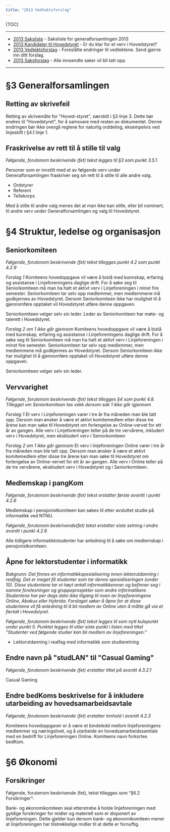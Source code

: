 ```yaml
---
title: "2013 Vedtektsforslag"
---
```


[TOC]

---
* [2013 Saksliste](/wiki/online/generalforsamlingen/2013/saksliste) - Saksliste for generalforsamlingen 2013
* [2013 Kandidater til Hovedstyret](/wiki/online/generalforsamlingen/2013/valg) - Er du klar for et verv i Hovedstyret?
* [2013 Vedtektsforslag](/wiki/online/generalforsamlingen/2013/vedteksforslag) - Foreslåtte endringer til vedtektene. Send gjerne inn ditt forslag.
* [2013 Saksforslag](/wiki/online/generalforsamlingen/2013/saksforslag) - Alle innsendte saker vil bli tatt opp.
---

# §3 Generalforsamlingen


## Retting av skrivefeil

Retting av skrivemåte for "Hoved-styret", særskilt i §3 linje 3. Dette
bør endres til "Hovedstyret", for å samsvare med resten av dokumentet.
Denne endringen bør ikke overgå reglene for naturlig orddeling,
eksempelvis ved linjeskift i §4.1 linje 1.


## Fraskrivelse av rett til å stille til valg

*Følgende, forutenom beskrivende (fet) tekst legges til §3 som punkt 3.5.1*

Personer som er innstilt med et av følgende verv under
Generalforsamlingen fraskriver seg sin rett til å stille til alle
andre valg.
* Ordstyrer
* Referent
* Tellekorps

Med å stille til andre valg menes det at man ikke kan stille, eller
bli nominert, til andre verv under Generalforsamlingen og valg til
Hovedstyret.

# §4 Struktur, ledelse og organisasjon



## Seniorkomiteen

*Følgende, forutenom beskrivende (fet) tekst tillegges punkt 4.2 som punkt 4.2.9*

*Forslag 1*
Komiteens hovedoppgave vil være å bistå med kunnskap, erfaring og assistanse i Linjeforeningens daglige drift. For å søke seg til Seniorkomiteen må man ha hatt et aktivt verv i Linjeforeningen i minst fire semester. Seniorkomiteen tar selv opp medlemmer, men medlemmene må godkjennes av Hovedstyret. Dersom Seniorkomiteen ikke har mulighet til å gjennomføre opptaket  vil Hovedstyret utføre denne oppgaven.

Seniorkomiteen velger selv sin leder. Leder av Seniorkomiteen har møte- og talerett i Hovedstyret.

*Forslag 2 om 1 ikke går gjennom*
Komiteens hovedoppgave vil være å bistå med kunnskap, erfaring og assistanse i Linjeforeningens daglige drift. For å søke seg til Seniorkomiteen må man ha hatt et aktivt verv i Linjeforeningen i minst fire semester. Seniorkomiteen tar selv opp medlemmer, men medlemmene må godkjennes av Hovedstyret. Dersom Seniorkomiteen ikke har mulighet til å gjennomføre opptaket  vil Hovedstyret utføre denne oppgaven.

Seniorkomiteen velger selv sin leder.



## Vervvarighet

*Følgende, forutenom beskrivende (fet) tekst tillegges §4 som punkt 4.8. Tillegget om Seniorkomiteen tas vekk dersom sak 1 ikke går igjennom*

*Forslag 1*
Et verv i Linjeforeningen varer i tre år fra måneden man ble tatt opp. Dersom man ønsker å være et aktivt komitemedlem etter disse tre årene kan man søke til Hovedstyret om forlengelse av Online-vervet for ett år av gangen. Alle verv i Linjeforeningen teller på de tre vervårene, inkludert verv i Hovedstyret, men ekskludert verv i Seniorkomiteen

*Forslag 2 om 1 ikke går gjennom*
Et verv i linjeforeningen Online varer i tre år fra måneden man ble tatt opp. Dersom man ønsker å være et aktivt komitemedlem etter disse tre årene kan man søke til Hovedstyret om forlengelse av Online-vervet for ett år av gangen. Alle verv i Online teller på de tre vervårene, ekskludert verv i Hovedstyret og i Seniorkomiteen.




## Medlemskap i pangKom

*Følgende, forutenom beskrivende (fet) tekst erstatter første avsnitt i punkt 4.2.6*

Medlemskap i pensjonistkomiteen kan søkes til etter avsluttet studie på informatikk ved NTNU.

*Følgende, forutenom beskrivende(fet) tekst erstatter siste setning i andre avsnitt i punkt 4.2.6*

Alle tidligere informatikkstudenter har anledning til å søke om medlemskap i pensjonistkomiteen.



## Åpne for lektorstudenter i informatikk

*Bakgrunn: Det finnes en informatikkspesialisering innen lektorutdanning i realfag. Det er meget få studenter som tar denne spesialiseringen (under 10). Disse studentene tar et høyt antall informatikkemner og befinner seg i samme forelesninger og gruppeprosjekter som andre informatikere. Studentene har per dags dato ikke tilgang til noen av linjeforeningene Online, Abakus eller Hybrida. Forslaget søker å åpne for at disse studentene vil få anledning til å bli medlem av Online uten å måtte gå via et flertall i Hovedstyret.*

*Følgende, forutenom beskrivende (fet) tekst legges til som nytt kulepunkt under punkt 5. Punktet legges til etter siste punkt i listen med tittel "Studenter ved følgende studier kan bli medlem av linjeforeningen:"*

* Lektorutdanning i realfag med informatikk som studieretning



## Endre navn på "studLAN" til "Casual Gaming"

*Følgende, forutenom beskrivende (fet) erstatter tittel på avsnitt 4.3.2.1*

Casual Gaming


## Endre bedKoms beskrivelse for å inkludere utarbeiding av hovedsamarbeidsavtale

*Følgende, forutenom beskrivende (fet) erstatter innhold i avsnitt 4.2.3*

Komiteens hovedoppgaver er å være et bindeledd mellom linjeforeningens medlemmer og næringslivet, og å utarbeide en hovedsamarbeidssamtale med en bedrift for Linjeforeningen Online. Komiteens navn forkortes bedKom.

# §6 Økonomi



## Forsikringer
Følgende, forutenom beskrivende (fet), tekst tillegges som “§6.2 Forsikringer”:

Bank- og økonomikomiteen skal etterstrebe å holde linjeforeningen med gyldige forsikringer for midler og materiell som er disponert av linjeforeningen. Dette gjelder kun dersom bank- og økonomikomiteen mener at linjeforeningen har tilstrekkelige midler til at dette er fornuftig.